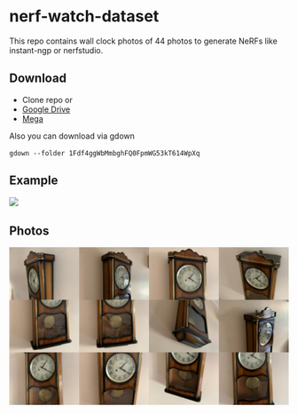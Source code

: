 # nerf-watch-dataset

This repo contains wall clock photos of 44 photos to generate NeRFs like instant-ngp or nerfstudio.

## Download
- Clone repo or
- [Google Drive](https://drive.google.com/drive/folders/1Fdf4ggWbMmbghFQ0FpmWG53kT614WpXq?usp=sharing)
- [Mega](https://mega.nz/folder/OnhxUK5a#kQ8yd-WTbs60T1Xha0Goww)

Also you can download via gdown

```
gdown --folder 1Fdf4ggWbMmbghFQ0FpmWG53kT614WpXq
```

## Example

![](assets/animation.gif)

## Photos

![](assets/collage.jpg)
